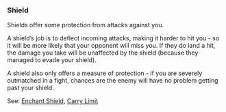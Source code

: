 ### Shield
Shields offer some protection from attacks against you.

A shield’s job is to deflect incoming attacks, making it harder to hit you - so it will be more likely that your
  opponent will miss you. If they do land a hit, the damage you take will be unaffected by the shield (because they
  managed to evade your shield).

A shield also only offers a measure of protection - if you are severely outmatched in a fight, chances are the
  enemy will have no problem getting past your shield.

See: [Enchant Shield](../locations/alchemist/enchant_shield.md), [Carry Limit](carry_limit.md)


